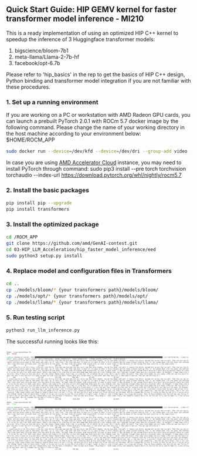 ## Quick Start Guide: HIP GEMV kernel for faster transformer model inference - MI210

This is a ready implementation of using an optimized HIP C++ kernel to speedup the inference of 3 Huggingface transformer models: 

1. bigscience/bloom-7b1
2. meta-llama/Llama-2-7b-hf
3. facebook/opt-6.7b

Please refer to 'hip_basics' in the rep to get the basics of HIP C++ design, Python binding and transformer model integration if you are not familiar with these procedures.    				

### 1. Set up a running environment
If you are working on a PC or workstation with AMD Radeon GPU cards, you can launch a prebuilt PyTorch 2.0.1 with ROCm 5.7 docker image by the following command. Please change the name of your working directory in the host machine according to your environment below: $HOME/ROCM_APP

```bash
sudo docker run --device=/dev/kfd --device=/dev/dri --group-add video --cap-add=SYS_PTRACE --security-opt seccomp=unconfined --ipc=host -it -v $HOME/ROCM_APP:/ROCM_APP -d rocm/pytorch:rocm5.7_ubuntu22.04_py3.10_pytorch_2.0.1
```

In case you are using [AMD Accelerator Cloud](https://aac.amd.com/) instance, you may need to install PyTorch through command:
sudo pip3 install --pre torch torchvision torchaudio --index-url https://download.pytorch.org/whl/nightly/rocm5.7 

### 2. Install the basic packages

```bash
pip install pip --upgrade
pip install transformers
```

### 3. Install the optimized package

```bash
cd /ROCM_APP
git clone https://github.com/amd/GenAI-contest.git
cd 03-HIP_LLM_Acceleration/hip_faster_model_inference/eed
sudo python3 setup.py install
```

### 4. Replace model and configuration files in Transformers

```bash
cd ..
cp ./models/bloom/* {your transformers path}/models/bloom/
cp ./models/opt/* {your transformers path}/models/opt/
cp ./models/llama/* {your transformers path}/models/llama/
```

### 5. Run testing script

```bash
python3 run_llm_inference.py
```

The successful running looks like this:

![image2](./img/image2.png)



